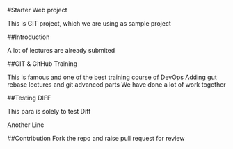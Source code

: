 #Starter Web project

This is GIT project, which we are using as sample project

##Introduction

A lot of lectures are already submited

##GIT & GitHub Training

This is famous and one of the best training course of DevOps
Adding gut rebase lectures and git advanced parts
We have done a lot of work together

##Testing DIFF

This para is solely to test Diff

Another Line

##Contribution
Fork the repo and raise pull request for review
